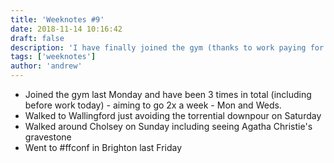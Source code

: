 ```yaml
---
title: 'Weeknotes #9'
date: 2018-11-14 10:16:42
draft: false
description: 'I have finally joined the gym (thanks to work paying for it!) so have been thrice. Also: #ffconf'
tags: ['weeknotes']
author: 'andrew'
---
```


-   Joined the gym last Monday and have been 3 times in total (including before work today) - aiming to go 2x a week - Mon and Weds.
-   Walked to Wallingford just avoiding the torrential downpour on Saturday
-   Walked around Cholsey on Sunday including seeing Agatha Christie's gravestone
-   Went to #ffconf in Brighton last Friday
